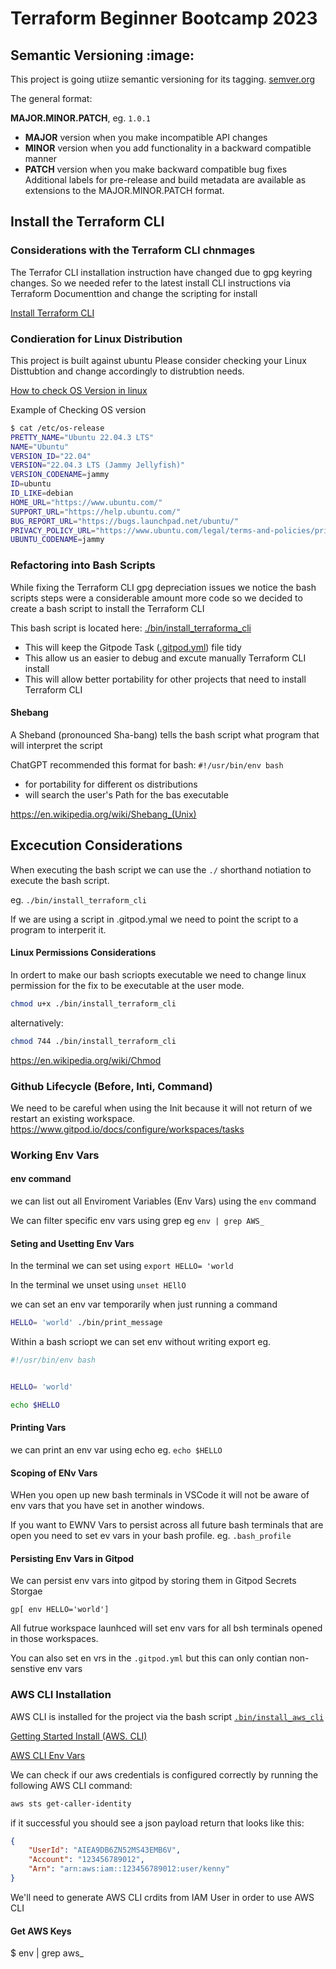 # Terraform Beginner Bootcamp 2023

## Semantic Versioning :image:

This project is going utiize semantic versioning for its tagging.
[semver.org](https://semver.org/)

The general format:

**MAJOR.MINOR.PATCH**, eg. `1.0.1`

- **MAJOR** version when you make incompatible API changes
- **MINOR** version when you add functionality in a backward compatible manner
- **PATCH** version when you make backward compatible bug fixes
            Additional labels for pre-release and build metadata are available as extensions to the MAJOR.MINOR.PATCH format.

## Install the Terraform CLI 

### Considerations with the Terraform CLI chnmages
The Terrafor CLI installation instruction have changed due to gpg keyring changes. So we needed refer to the latest install CLI instructions via Terraform Documenttion and change the scripting for install

[Install Terraform CLI](https://developer.hashicorp.com/terraform/tutorials/aws-get-started/install-cli)

### Condieration for Linux Distribution 

This project is built against ubuntu 
Please consider checking your Linux Disttubtion and change accordingly to distrubtion needs. 

[How to check OS Version in linux](
https://www.cyberciti.biz/faq/how-to-check-os-version-in-linux-command-line/)


Example of Checking OS version
```bash
$ cat /etc/os-release
PRETTY_NAME="Ubuntu 22.04.3 LTS"
NAME="Ubuntu"
VERSION_ID="22.04"
VERSION="22.04.3 LTS (Jammy Jellyfish)"
VERSION_CODENAME=jammy
ID=ubuntu
ID_LIKE=debian
HOME_URL="https://www.ubuntu.com/"
SUPPORT_URL="https://help.ubuntu.com/"
BUG_REPORT_URL="https://bugs.launchpad.net/ubuntu/"
PRIVACY_POLICY_URL="https://www.ubuntu.com/legal/terms-and-policies/privacy-policy"
UBUNTU_CODENAME=jammy

```

### Refactoring into Bash Scripts 

While fixing the Terraform CLI gpg depreciation issues we notice the bash scripts steps were a considerable amount more code so we decided to create a bash script to install the Terraform CLI 

This bash script is located here: [./bin/install_terraforma_cli](./bin/install_terraform_cli)

- This will keep the Gitpode Task ([.gitpod.yml](.gitpod.yml)) file tidy 
- This allow us an easier to debug and excute manually Terraform CLI install 
- This will allow better portability for other projects that need to install Terraform CLI 

#### Shebang 

A Sheband  (pronounced Sha-bang) tells the bash script what program that will interpret the script 

ChatGPT recommended this format for bash: `#!/usr/bin/env bash`

- for portability for different os distributions 
- will search the user's Path for the bas executable 


https://en.wikipedia.org/wiki/Shebang_(Unix)

## Excecution Considerations

When executing the bash script we can use the `./` shorthand notiation to execute the bash script. 

eg. `./bin/install_terraform_cli`

If we are using a script in .gitpod.ymal we need to point the script to a program to interperit it. 

#### Linux Permissions Considerations 

In ordert to make our bash scriopts executable we need to change linux permission for the fix to be executable at the user mode.

```sh
chmod u+x ./bin/install_terraform_cli
```

alternatively: 

```sh
chmod 744 ./bin/install_terraform_cli 

```


https://en.wikipedia.org/wiki/Chmod

### Github Lifecycle (Before, Inti, Command)

We need to be careful when using the Init because it will not return of we restart an existing workspace. 
https://www.gitpod.io/docs/configure/workspaces/tasks



### Working Env Vars


#### env command


we can list out all Enviroment Variables (Env Vars) using the `env` command 

We can filter specific env vars using grep eg `env | grep AWS_`


#### Seting and Usetting Env Vars 

In the terminal we can set using `export HELLO= 'world`

In the terminal we unset using `unset HEllO`

we can set an env var temporarily when just running a command 


```sh
HELLO= 'world' ./bin/print_message
```
Within a bash scriopt we can set env without writing export eg. 

```sh
#!/usr/bin/env bash


HELLO= 'world'

echo $HELLO
```

#### Printing Vars

we can print an env var using echo eg. `echo $HELLO`

#### Scoping of ENv Vars 

WHen you open up new bash terminals in VSCode it will not be aware of env vars that you have set in another windows. 

If you want to EWNV Vars to persist across all future bash terminals that are open you need to set ev vars in your bash profile. eg. `.bash_profile`

#### Persisting Env Vars in Gitpod 

We can persist env vars into gitpod by storing them in Gitpod Secrets Storgae 

```
gp[ env HELLO='world']
```

All futrue workspace launhced will set env vars for all bsh terminals opened in those workspaces.

You can also set en vrs in the `.gitpod.yml` but this can only contian non-senstive env vars


### AWS CLI Installation

AWS CLI is installed for the project via the bash script [`.bin/install_aws_cli`](./bin/install_aws_cli)

[Getting Started Install (AWS. CLI)](https://docs.aws.amazon.com/cli/latest/userguide/getting-started-install.html)

[AWS CLI Env Vars](https://docs.aws.amazon.com/cli/latest/userguide/cli-configure-envvars.html)

We can check if our aws credentials is configured correctly by running the following AWS CLI command: 

```sh
aws sts get-caller-identity
```
if it successful you should see a json payload return that looks like this: 

```json
{
    "UserId": "AIEA9DB6ZN52MS43EMB6V",
    "Account": "123456789012",
    "Arn": "arn:aws:iam::123456789012:user/kenny"
}

```


We'll need to generate AWS CLI crdits from IAM User in order to use AWS CLI
#### Get AWS Keys 

$ env | grep aws_
